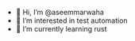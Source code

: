 - 👋 Hi, I’m @aseemmarwaha
- 👀 I’m interested in test automation
- 🌱 I’m currently learning rust


<!---
aseemmarwaha/aseemmarwaha is a ✨ special ✨ repository because its `README.md` (this file) appears on your GitHub profile.
You can click the Preview link to take a look at your changes.
--->
